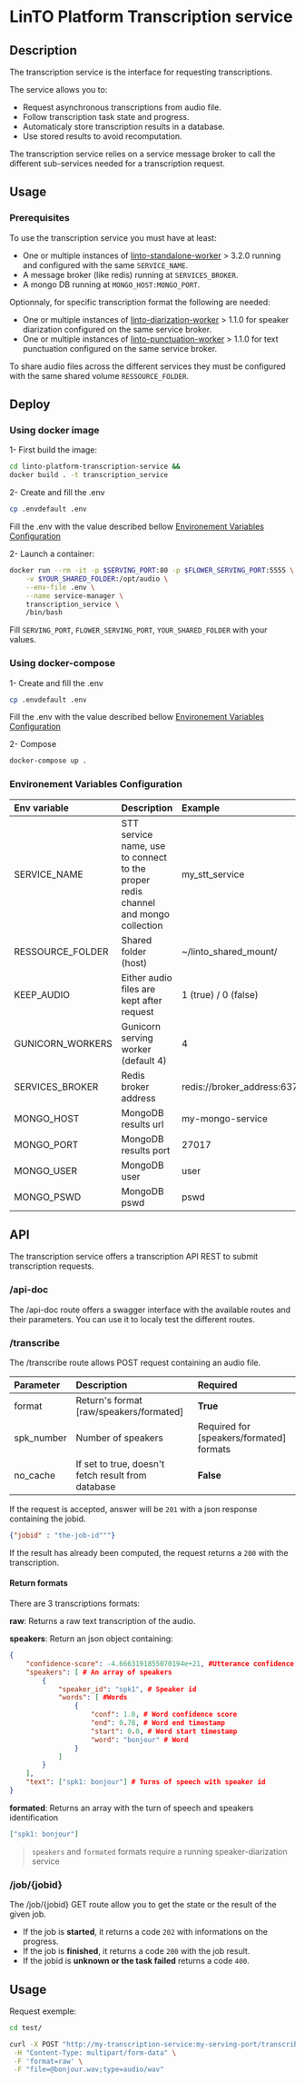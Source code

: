 # LinTO Platform Transcription service
## Description
The transcription service is the interface for requesting transcriptions.

The service allows you to:
* Request asynchronous transcriptions from audio file.
* Follow transcription task state and progress.
* Automaticaly store transcription results in a database.
* Use stored results to avoid recomputation.

The transcription service relies on a service message broker to call the different sub-services needed for a transcription request.

## Usage
### Prerequisites
To use the transcription service you must have at least:
* One or multiple instances of [linto-standalone-worker](https://github.com/linto-ai/linto-platform-stt-standalone-worker) > 3.2.0 running and configured with the same `SERVICE_NAME`.
* A message broker (like redis) running at `SERVICES_BROKER`.
* A mongo DB running at `MONGO_HOST:MONGO_PORT`.

Optionnaly, for specific transcription format the following are needed:
* One or multiple instances of [linto-diarization-worker](https://github.com/linto-ai/linto-platform-speaker-diarization-worker) > 1.1.0 for speaker diarization configured on the same service broker.
* One or multiple instances of [linto-punctuation-worker](https://github.com/linto-ai/linto-platform-text-punctuation-worker) > 1.1.0 for text punctuation configured on the same service broker.

To share audio files across the different services they must be configured with the same shared volume `RESSOURCE_FOLDER`.

## Deploy
### Using docker image
1- First build the image:
```bash
cd linto-platform-transcription-service &&
docker build . -t transcription_service
```
2- Create and fill the .env
```bash
cp .envdefault .env
```
Fill the .env with the value described bellow [Environement Variables Configuration](#environement-variables-configuration)

2- Launch a container:
```bash
docker run --rm -it -p $SERVING_PORT:80 -p $FLOWER_SERVING_PORT:5555 \
    -v $YOUR_SHARED_FOLDER:/opt/audio \
    --env-file .env \
    --name service-manager \
    transcription_service \
    /bin/bash
```
Fill ```SERVING_PORT```, ```FLOWER_SERVING_PORT```, ```YOUR_SHARED_FOLDER``` with your values.

### Using docker-compose
1- Create and fill the .env
```bash
cp .envdefault .env
```
Fill the .env with the value described bellow [Environement Variables Configuration](#environement-variables-configuration)

2- Compose
```bash
docker-compose up .
```

### Environement Variables Configuration

| Env variable| Description | Example |
|:-|:-|:-|
|SERVICE_NAME| STT service name, use to connect to the proper redis channel and mongo collection|my_stt_service|
|RESSOURCE_FOLDER|Shared folder (host)|~/linto_shared_mount/|
|KEEP_AUDIO|Either audio files are kept after request|1 (true) / 0 (false)|
|GUNICORN_WORKERS|Gunicorn serving worker (default 4)|4|
|SERVICES_BROKER|Redis broker address|redis://broker_address:6379|
|MONGO_HOST|MongoDB results url|my-mongo-service|
|MONGO_PORT|MongoDB results port|27017|
|MONGO_USER|MongoDB user|user|
|MONGO_PSWD|MongoDB pswd|pswd|

## API
The transcription service offers a transcription API REST to submit transcription requests.

### /api-doc
The /api-doc route offers a swagger interface with the available routes and their parameters.
You can use it to localy test the different routes.

### /transcribe
The /transcribe route allows POST request containing an audio file.

|Parameter| Description | Required |
|:-|:-|:-|
|format|Return's format [raw/speakers/formated]|**True**|
|spk_number|Number of speakers|Required for [speakers/formated] formats|
|no_cache|If set to true, doesn't fetch result from database|**False**|

If the request is accepted, answer will be ```201``` with a json response containing the jobid.
```json
{"jobid" : "the-job-id"""}
```

If the result has already been computed, the request returns a ```200``` with the transcription.

#### Return formats
There are 3 transcriptions formats:

**raw**: Returns a raw text transcription of the audio.

**speakers**: Return an json object containing:
```json
{
    "confidence-score": -4.6663191855070194e+21, #Utterance confidence score
    "speakers": [ # An array of speakers
        {
            "speaker_id": "spk1", # Speaker id
            "words": [ #Words
                {
                    "conf": 1.0, # Word confidence score 
                    "end": 0.78, # Word end timestamp
                    "start": 0.0, # Word start timestamp
                    "word": "bonjour" # Word
                }
            ]
        }
    ], 
    "text": ["spk1: bonjour"] # Turns of speech with speaker id 
}
```
 
**formated**: Returns an array with the turn of speech and speakers identification
```json
["spk1: bonjour"]
```

> ```speakers``` and ```formated``` formats require a running speaker-diarization service

### /job/{jobid}

The /job/{jobid} GET route allow you to get the state or the result of the given job.
* If the job is **started**, it returns a code ```202``` with informations on the progress.
* If the job is **finished**, it returns a code ```200``` with the job result.
* If the jobid is **unknown or the task failed** returns a code ```400```.

## Usage
Request exemple:

```bash
cd test/

curl -X POST "http://my-transcription-service:my-serving-port/transcribe" -H "accept: application/json"\
 -H "Content-Type: multipart/form-data" \
 -F 'format=raw' \
 -F "file=@bonjour.wav;type=audio/wav"
```